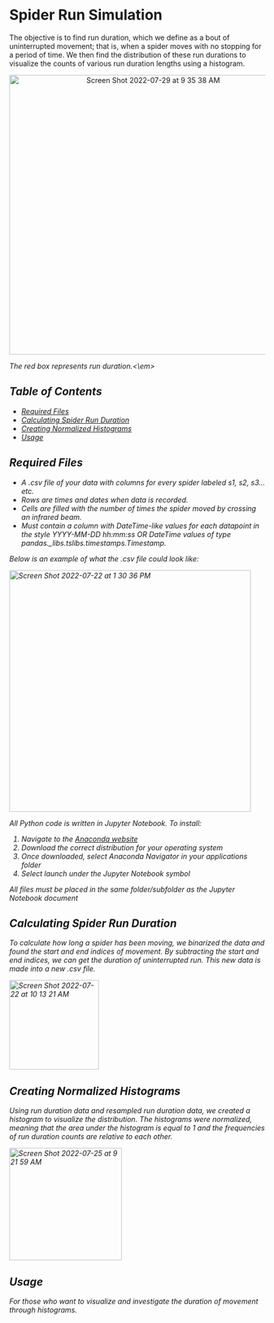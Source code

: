 # Spider Run Simulation

The objective is to find run duration, which we define as a bout of uninterrupted movement; that is, when a spider moves with no stopping for a period of time. We then find the distribution of these run durations to visualize the counts of various run duration lengths using a histogram. 

<p align="center">

<img width="550" alt="Screen Shot 2022-07-29 at 9 35 38 AM" src="https://user-images.githubusercontent.com/67922568/181771742-8259148e-cf8f-4ffc-bebe-9b7700d3e1de.png">

<p>

<p align = "center">

<em>The red box represents run duration.<\em>

<p>

## Table of Contents

- [Required Files](https://github.com/Toporikova-Lab/Spider-Circadian-Activity/tree/main/Calculating%20Spider%20Run%20Duration#required-files)
- [Calculating Spider Run Duration](https://github.com/Toporikova-Lab/Spider-Circadian-Activity/tree/main/Calculating%20Spider%20Run%20Duration#calculating-spider-run-duration)
- [Creating Normalized Histograms](https://github.com/Toporikova-Lab/Spider-Circadian-Activity/tree/main/Calculating%20Spider%20Run%20Duration#creating-normalized-histograms)
- [Usage](https://github.com/Toporikova-Lab/Spider-Circadian-Activity/tree/main/Calculating%20Spider%20Run%20Duration#usage)

## Required Files

- A .csv file of your data with columns for every spider labeled s1, s2, s3... etc. 
- Rows are times and dates when data is recorded. 
- Cells are filled with the number of times the spider moved by crossing an infrared beam. 
- Must contain a column with DateTime-like values for each datapoint in the style YYYY-MM-DD hh:mm:ss OR DateTime values of type pandas._libs.tslibs.timestamps.Timestamp. 

Below is an example of what the .csv file could look like:

<img width="475" alt="Screen Shot 2022-07-22 at 1 30 36 PM" src="https://user-images.githubusercontent.com/67922568/180493070-9f2ec4d8-cb4a-4343-9b69-ad7d9dd147c3.png">

All Python code is written in Jupyter Notebook. To install:
  1. Navigate to the [Anaconda website](https://www.anaconda.com/products/distribution)
  2. Download the correct distribution for your operating system
  3. Once downloaded, select Anaconda Navigator in your applications folder
  4. Select launch under the Jupyter Notebook symbol
  
All files must be placed in the same folder/subfolder as the Jupyter Notebook document

## Calculating Spider Run Duration

To calculate how long a spider has been moving, we binarized the data and found the start and end indices of movement. By subtracting the start and end indices, we can get the duration of uninterrupted run. This new data is made into a new .csv file.

<img width="176" alt="Screen Shot 2022-07-22 at 10 13 21 AM" src="https://user-images.githubusercontent.com/67922568/180457786-8d81a053-c50f-40f2-90b2-d4c60d172dbf.png">



## Creating Normalized Histograms

Using run duration data and resampled run duration data, we created a histogram to visualize the distribution. The histograms were normalized, meaning that the area under the histogram is equal to 1 and the frequencies of run duration counts are relative to each other. 

<img width="221" alt="Screen Shot 2022-07-25 at 9 21 59 AM" src="https://user-images.githubusercontent.com/67922568/180787371-933d4aee-5a3a-4978-b6c5-8894177c4863.png">

## Usage

For those who want to visualize and investigate the duration of movement through histograms.
